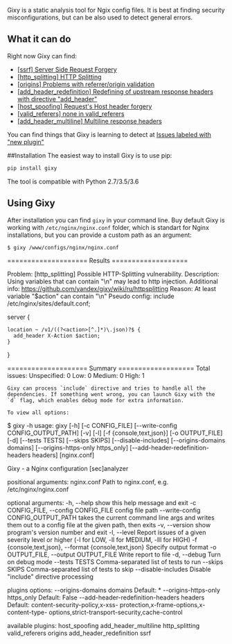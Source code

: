 Gixy is a static analysis tool for Ngix config files. It is best at finding security misconfigurations, but can be also used to detect general errors.

## What it can do
Right now Gixy can find:
  * [[ssrf] Server Side Request Forgery](https://github.com/yandex/gixy/blob/master/docs/en/plugins/ssrf.md)
  * [[http_splitting] HTTP Splitting](https://github.com/yandex/gixy/blob/master/docs/en/plugins/httpsplitting.md)
  * [[origins] Problems with referrer/origin validation](https://github.com/yandex/gixy/blob/master/docs/en/plugins/origins.md)
  * [[add_header_redefinition] Redefining of upstream response headers with directive "add_header"](https://github.com/yandex/gixy/blob/master/docs/en/plugins/addheaderredefinition.md)
  * [[host_spoofing] Request's Host header forgery](https://github.com/yandex/gixy/blob/master/docs/en/plugins/hostspoofing.md)
  * [[valid_referers] none in valid_referers](https://github.com/yandex/gixy/blob/master/docs/en/plugins/validreferers.md)
  * [[add_header_multiline] Multiline response headers](https://github.com/yandex/gixy/blob/master/docs/en/plugins/addheadermultiline.md)

You can find things that Gixy is learning to detect at [Issues labeled with "new plugin"](https://github.com/yandex/gixy/issues?q=is%3Aissue+is%3Aopen+label%3A%22new+plugin%22)

##Installation
The easiest way to install Gixy is to use pip:
```bash
pip install gixy
```
The tool is compatible with Python 2.7/3.5/3.6

## Using Gixy
After installation you can find `gixy` in your command line. Buy default Gixy is working with `/etc/nginx/nginx.conf` folder, which is standart for Nginx installations, but you can provide a custom path as an argument:
```
$ gixy /www/configs/nginx/nginx.conf
```

==================== Results ===================

Problem: [http_splitting] Possible HTTP-Splitting vulnerability.
Description: Using variables that can contain "\n" may lead to http injection.
Additional info: https://github.com/yandex/gixy/wiki/ru/httpsplitting
Reason: At least variable "$action" can contain "\n"
Pseudo config:
include /etc/nginx/sites/default.conf;

  server {

    location ~ /v1/((?<action>[^.]*)\.json)?$ {
      add_header X-Action $action;
    }
  }


==================== Summary ===================
Total issues:
    Unspecified: 0
    Low: 0
    Medium: 0
    High: 1
```
Gixy can process `include` directive and tries to handle all the dependencies. If something went wrong, you can launch Gixy with the `d` flag, which enables debug mode for extra information.

To view all options:
```
$ gixy -h
usage: gixy [-h] [-c CONFIG_FILE] [--write-config CONFIG_OUTPUT_PATH]
            [-v] [-l] [-f {console,text,json}] [-o OUTPUT_FILE] [-d]
            [--tests TESTS] [--skips SKIPS] [--disable-includes]
            [--origins-domains domains]
            [--origins-https-only https_only]
            [--add-header-redefinition-headers headers]
            [nginx.conf]

Gixy - a Nginx configuration [sec]analyzer

positional arguments:
  nginx.conf            Path to nginx.conf, e.g. /etc/nginx/nginx.conf

optional arguments:
  -h, --help            show this help message and exit
  -c CONFIG_FILE, --config CONFIG_FILE
                        config file path
  --write-config CONFIG_OUTPUT_PATH
                        takes the current command line args and writes them
                        out to a config file at the given path, then exits
  -v, --version         show program's version number and exit
  -l, --level           Report issues of a given severity level or higher (-l
                        for LOW, -ll for MEDIUM, -lll for HIGH)
  -f {console,text,json}, --format {console,text,json}
                        Specify output format
  -o OUTPUT_FILE, --output OUTPUT_FILE
                        Write report to file
  -d, --debug           Turn on debug mode
  --tests TESTS         Comma-separated list of tests to run
  --skips SKIPS         Comma-separated list of tests to skip
  --disable-includes    Disable "include" directive processing

plugins options:
  --origins-domains domains
                        Default: *
  --origins-https-only https_only
                        Default: False
  --add-header-redefinition-headers headers
                        Default: content-security-policy,x-xss-
                        protection,x-frame-options,x-content-type-
                        options,strict-transport-security,cache-control


available plugins:
  host_spoofing
  add_header_multiline
  http_splitting
  valid_referers
  origins
  add_header_redefinition
  ssrf
```

